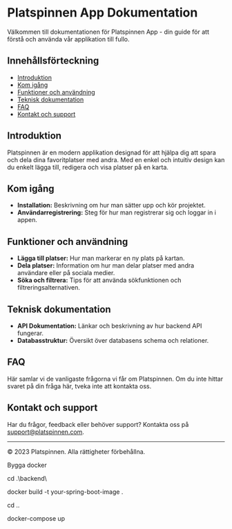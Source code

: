 # Platspinnen App Dokumentation

Välkommen till dokumentationen för Platspinnen App - din guide för att förstå och använda vår applikation till fullo.

## Innehållsförteckning

- [Introduktion](#introduktion)
- [Kom igång](#kom-igång)
- [Funktioner och användning](#funktioner-och-användning)
- [Teknisk dokumentation](#teknisk-dokumentation)
- [FAQ](#faq)
- [Kontakt och support](#kontakt-och-support)

## Introduktion

Platspinnen är en modern applikation designad för att hjälpa dig att spara och dela dina favoritplatser med andra. Med en enkel och intuitiv design kan du enkelt lägga till, redigera och visa platser på en karta.

## Kom igång

- **Installation:** Beskrivning om hur man sätter upp och kör projektet.
- **Användarregistrering:** Steg för hur man registrerar sig och loggar in i appen.

## Funktioner och användning

- **Lägga till platser:** Hur man markerar en ny plats på kartan.
- **Dela platser:** Information om hur man delar platser med andra användare eller på sociala medier.
- **Söka och filtrera:** Tips för att använda sökfunktionen och filtreringsalternativen.

## Teknisk dokumentation

- **API Dokumentation:** Länkar och beskrivning av hur backend API fungerar.
- **Databasstruktur:** Översikt över databasens schema och relationer.

## FAQ

Här samlar vi de vanligaste frågorna vi får om Platspinnen. Om du inte hittar svaret på din fråga här, tveka inte att kontakta oss.

## Kontakt och support

Har du frågor, feedback eller behöver support? Kontakta oss på [support@platspinnen.com](mailto:support@platspinnen.com).

---

&copy; 2023 Platspinnen. Alla rättigheter förbehållna.


Bygga docker 

cd .\backend\ 

docker build -t your-spring-boot-image .

cd .. 

docker-compose up